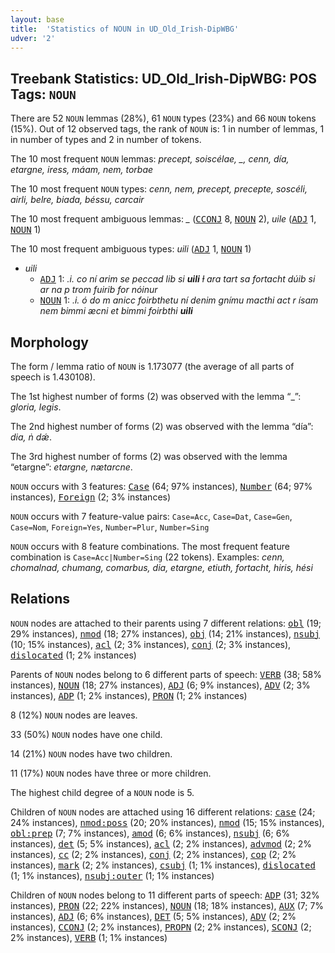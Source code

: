 ```yaml
---
layout: base
title:  'Statistics of NOUN in UD_Old_Irish-DipWBG'
udver: '2'
---
```


## Treebank Statistics: UD_Old_Irish-DipWBG: POS Tags: `NOUN`

There are 52 `NOUN` lemmas (28%), 61 `NOUN` types (23%) and 66 `NOUN` tokens (15%).
Out of 12 observed tags, the rank of `NOUN` is: 1 in number of lemmas, 1 in number of types and 2 in number of tokens.

The 10 most frequent `NOUN` lemmas: <em>precept, soiscélae, _, cenn, día, etargne, iress, máam, nem, torbae</em>

The 10 most frequent `NOUN` types:  <em>cenn, nem, precept, precepte, soscéli, airli, belre, biada, béssu, carcair</em>

The 10 most frequent ambiguous lemmas: <em>_</em> (<tt><a href="sga_dipwbg-pos-CCONJ.html">CCONJ</a></tt> 8, <tt><a href="sga_dipwbg-pos-NOUN.html">NOUN</a></tt> 2), <em>uile</em> (<tt><a href="sga_dipwbg-pos-ADJ.html">ADJ</a></tt> 1, <tt><a href="sga_dipwbg-pos-NOUN.html">NOUN</a></tt> 1)

The 10 most frequent ambiguous types:  <em>uili</em> (<tt><a href="sga_dipwbg-pos-ADJ.html">ADJ</a></tt> 1, <tt><a href="sga_dipwbg-pos-NOUN.html">NOUN</a></tt> 1)


* <em>uili</em>
  * <tt><a href="sga_dipwbg-pos-ADJ.html">ADJ</a></tt> 1: <em>.i. co ní arim se peccad lib si <b>uili</b> ɫ ara tart sa fortacht dúib si ar na p trom fuirib for nóinur</em>
  * <tt><a href="sga_dipwbg-pos-NOUN.html">NOUN</a></tt> 1: <em>.i. ó do m anicc foirbthetu ní denim gnímu macthi act r ísam nem bimmi æcni et bimmi foirbthi <b>uili</b></em>

## Morphology

The form / lemma ratio of `NOUN` is 1.173077 (the average of all parts of speech is 1.430108).

The 1st highest number of forms (2) was observed with the lemma “_”: <em>gloria, legis</em>.

The 2nd highest number of forms (2) was observed with the lemma “día”: <em>dia, ṅ dǽ</em>.

The 3rd highest number of forms (2) was observed with the lemma “etargne”: <em>etargne, nætarcne</em>.

`NOUN` occurs with 3 features: <tt><a href="sga_dipwbg-feat-Case.html">Case</a></tt> (64; 97% instances), <tt><a href="sga_dipwbg-feat-Number.html">Number</a></tt> (64; 97% instances), <tt><a href="sga_dipwbg-feat-Foreign.html">Foreign</a></tt> (2; 3% instances)

`NOUN` occurs with 7 feature-value pairs: `Case=Acc`, `Case=Dat`, `Case=Gen`, `Case=Nom`, `Foreign=Yes`, `Number=Plur`, `Number=Sing`

`NOUN` occurs with 8 feature combinations.
The most frequent feature combination is `Case=Acc|Number=Sing` (22 tokens).
Examples: <em>cenn, chomalnad, chumang, comarbus, dia, etargne, etiuth, fortacht, hiris, hési</em>


## Relations

`NOUN` nodes are attached to their parents using 7 different relations: <tt><a href="sga_dipwbg-dep-obl.html">obl</a></tt> (19; 29% instances), <tt><a href="sga_dipwbg-dep-nmod.html">nmod</a></tt> (18; 27% instances), <tt><a href="sga_dipwbg-dep-obj.html">obj</a></tt> (14; 21% instances), <tt><a href="sga_dipwbg-dep-nsubj.html">nsubj</a></tt> (10; 15% instances), <tt><a href="sga_dipwbg-dep-acl.html">acl</a></tt> (2; 3% instances), <tt><a href="sga_dipwbg-dep-conj.html">conj</a></tt> (2; 3% instances), <tt><a href="sga_dipwbg-dep-dislocated.html">dislocated</a></tt> (1; 2% instances)

Parents of `NOUN` nodes belong to 6 different parts of speech: <tt><a href="sga_dipwbg-pos-VERB.html">VERB</a></tt> (38; 58% instances), <tt><a href="sga_dipwbg-pos-NOUN.html">NOUN</a></tt> (18; 27% instances), <tt><a href="sga_dipwbg-pos-ADJ.html">ADJ</a></tt> (6; 9% instances), <tt><a href="sga_dipwbg-pos-ADV.html">ADV</a></tt> (2; 3% instances), <tt><a href="sga_dipwbg-pos-ADP.html">ADP</a></tt> (1; 2% instances), <tt><a href="sga_dipwbg-pos-PRON.html">PRON</a></tt> (1; 2% instances)

8 (12%) `NOUN` nodes are leaves.

33 (50%) `NOUN` nodes have one child.

14 (21%) `NOUN` nodes have two children.

11 (17%) `NOUN` nodes have three or more children.

The highest child degree of a `NOUN` node is 5.

Children of `NOUN` nodes are attached using 16 different relations: <tt><a href="sga_dipwbg-dep-case.html">case</a></tt> (24; 24% instances), <tt><a href="sga_dipwbg-dep-nmod-poss.html">nmod:poss</a></tt> (20; 20% instances), <tt><a href="sga_dipwbg-dep-nmod.html">nmod</a></tt> (15; 15% instances), <tt><a href="sga_dipwbg-dep-obl-prep.html">obl:prep</a></tt> (7; 7% instances), <tt><a href="sga_dipwbg-dep-amod.html">amod</a></tt> (6; 6% instances), <tt><a href="sga_dipwbg-dep-nsubj.html">nsubj</a></tt> (6; 6% instances), <tt><a href="sga_dipwbg-dep-det.html">det</a></tt> (5; 5% instances), <tt><a href="sga_dipwbg-dep-acl.html">acl</a></tt> (2; 2% instances), <tt><a href="sga_dipwbg-dep-advmod.html">advmod</a></tt> (2; 2% instances), <tt><a href="sga_dipwbg-dep-cc.html">cc</a></tt> (2; 2% instances), <tt><a href="sga_dipwbg-dep-conj.html">conj</a></tt> (2; 2% instances), <tt><a href="sga_dipwbg-dep-cop.html">cop</a></tt> (2; 2% instances), <tt><a href="sga_dipwbg-dep-mark.html">mark</a></tt> (2; 2% instances), <tt><a href="sga_dipwbg-dep-csubj.html">csubj</a></tt> (1; 1% instances), <tt><a href="sga_dipwbg-dep-dislocated.html">dislocated</a></tt> (1; 1% instances), <tt><a href="sga_dipwbg-dep-nsubj-outer.html">nsubj:outer</a></tt> (1; 1% instances)

Children of `NOUN` nodes belong to 11 different parts of speech: <tt><a href="sga_dipwbg-pos-ADP.html">ADP</a></tt> (31; 32% instances), <tt><a href="sga_dipwbg-pos-PRON.html">PRON</a></tt> (22; 22% instances), <tt><a href="sga_dipwbg-pos-NOUN.html">NOUN</a></tt> (18; 18% instances), <tt><a href="sga_dipwbg-pos-AUX.html">AUX</a></tt> (7; 7% instances), <tt><a href="sga_dipwbg-pos-ADJ.html">ADJ</a></tt> (6; 6% instances), <tt><a href="sga_dipwbg-pos-DET.html">DET</a></tt> (5; 5% instances), <tt><a href="sga_dipwbg-pos-ADV.html">ADV</a></tt> (2; 2% instances), <tt><a href="sga_dipwbg-pos-CCONJ.html">CCONJ</a></tt> (2; 2% instances), <tt><a href="sga_dipwbg-pos-PROPN.html">PROPN</a></tt> (2; 2% instances), <tt><a href="sga_dipwbg-pos-SCONJ.html">SCONJ</a></tt> (2; 2% instances), <tt><a href="sga_dipwbg-pos-VERB.html">VERB</a></tt> (1; 1% instances)

